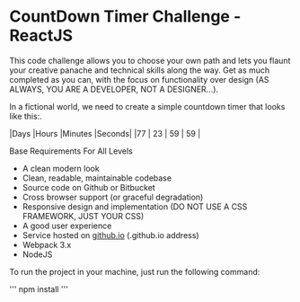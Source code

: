 # CountDown Timer Challenge - ReactJS

This code challenge allows you to choose your own path and lets you flaunt your creative panache and technical skills along the way. Get as much completed as you can, with the focus on functionality over design (AS ALWAYS, YOU ARE A DEVELOPER, NOT A DESIGNER...).

In a fictional world, we need to create a simple countdown timer that looks like this:.

|Days  |Hours  |Minutes |Seconds|
|77    | 23    | 59     | 59    |

Base Requirements For All Levels

- A clean modern look
- Clean, readable, maintainable codebase
- Source code on Github or Bitbucket
- Cross browser support (or graceful degradation)
- Responsive design and implementation (DO NOT USE A CSS FRAMEWORK, JUST YOUR CSS)
- A good user experience
- Service hosted on [github.io](https://jaimeabm.github.io/react-challenge-countdown-timer/) (.github.io address)
-  Webpack 3.x
-  NodeJS

To run the project in your machine, just run the following command:

'''
npm install
'''
